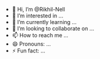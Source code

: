 - 👋 Hi, I’m @Rikhil-Nell
- 👀 I’m interested in ...
- 🌱 I’m currently learning ...
- 💞️ I’m looking to collaborate on ...
- 📫 How to reach me ...
- 😄 Pronouns: ...
- ⚡ Fun fact: ...

<!---
Rikhil-Nell/Rikhil-Nell is a ✨ special ✨ repository because its `README.md` (this file) appears on your GitHub profile.
You can click the Preview link to take a look at your changes.
--->
